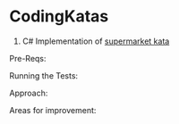 # CodingKatas


1. C# Implementation of [supermarket kata](http://codekata.com/kata/kata01-supermarket-pricing/)   

Pre-Reqs:

Running the Tests: 

Approach: 

Areas for improvement:


